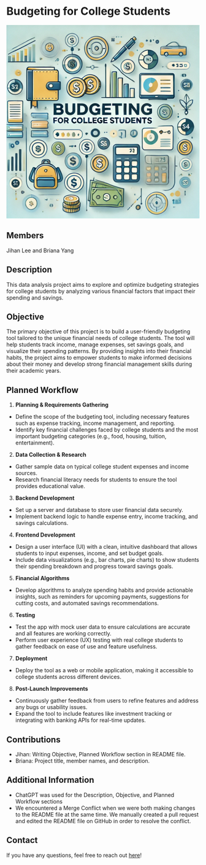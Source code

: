 # Budgeting for College Students

![Budgeting for College Students](img/title.webp)

## Members
Jihan Lee and Briana Yang

## Description 
This data analysis project aims to explore and optimize budgeting strategies for college students by analyzing various financial factors that impact their spending and savings.

## Objective
The primary objective of this project is to build a user-friendly budgeting tool tailored to the unique financial needs of college students. The tool will help students track income, manage expenses, set savings goals, and visualize their spending patterns. By providing insights into their financial habits, the project aims to empower students to make informed decisions about their money and develop strong financial management skills during their academic years. 

## Planned Workflow
1. **Planning & Requirements Gathering**
* Define the scope of the budgeting tool, including necessary features such as expense tracking, income management, and reporting.
* Identify key financial challenges faced by college students and the most important budgeting categories (e.g., food, housing, tuition, entertainment).

2. **Data Collection & Research**
* Gather sample data on typical college student expenses and income sources.
* Research financial literacy needs for students to ensure the tool provides educational value.

3. **Backend Development**
* Set up a server and database to store user financial data securely.
* Implement backend logic to handle expense entry, income tracking, and savings calculations.

4. **Frontend Development**
* Design a user interface (UI) with a clean, intuitive dashboard that allows students to input expenses, income, and set budget goals.
* Include data visualizations (e.g., bar charts, pie charts) to show students their spending breakdown and progress toward savings goals.

5. **Financial Algorithms**
* Develop algorithms to analyze spending habits and provide actionable insights, such as reminders for upcoming payments, suggestions for cutting costs, and automated savings recommendations.

6. **Testing**
* Test the app with mock user data to ensure calculations are accurate and all features are working correctly.
* Perform user experience (UX) testing with real college students to gather feedback on ease of use and feature usefulness.

7. **Deployment**
* Deploy the tool as a web or mobile application, making it accessible to college students across different devices.

8. **Post-Launch Improvements**
* Continuously gather feedback from users to refine features and address any bugs or usability issues.
* Expand the tool to include features like investment tracking or integrating with banking APIs for real-time updates.

## Contributions

- Jihan: Writing Objective, Planned Workflow section in README file.
- Briana: Project title, member names, and description.

## Additional Information 

- ChatGPT was used for the Description, Objective, and Planned Workflow sections 
- We encountered a Merge Conflict when we were both making changes to the README file at the same time. We manually created a pull request and edited the README file on GitHub in order to resolve the conflict. 

## Contact
If you have any questions, feel free to reach out [here](https://economics.emory.edu)!

